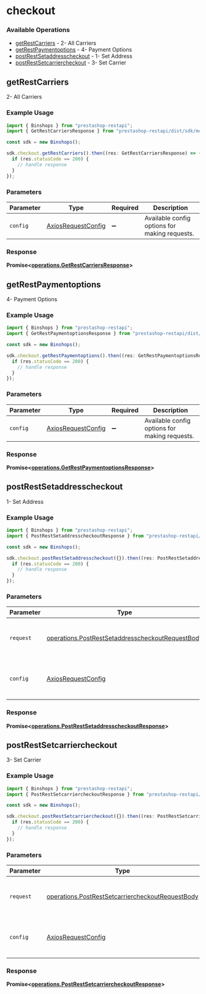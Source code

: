 # checkout

### Available Operations

* [getRestCarriers](#getrestcarriers) - 2- All Carriers
* [getRestPaymentoptions](#getrestpaymentoptions) - 4- Payment Options
* [postRestSetaddresscheckout](#postrestsetaddresscheckout) - 1- Set Address
* [postRestSetcarriercheckout](#postrestsetcarriercheckout) - 3- Set Carrier

## getRestCarriers

2- All Carriers

### Example Usage

```typescript
import { Binshops } from "prestashop-restapi";
import { GetRestCarriersResponse } from "prestashop-restapi/dist/sdk/models/operations";

const sdk = new Binshops();

sdk.checkout.getRestCarriers().then((res: GetRestCarriersResponse) => {
  if (res.statusCode == 200) {
    // handle response
  }
});
```

### Parameters

| Parameter                                                    | Type                                                         | Required                                                     | Description                                                  |
| ------------------------------------------------------------ | ------------------------------------------------------------ | ------------------------------------------------------------ | ------------------------------------------------------------ |
| `config`                                                     | [AxiosRequestConfig](https://axios-http.com/docs/req_config) | :heavy_minus_sign:                                           | Available config options for making requests.                |


### Response

**Promise<[operations.GetRestCarriersResponse](../../models/operations/getrestcarriersresponse.md)>**


## getRestPaymentoptions

4- Payment Options

### Example Usage

```typescript
import { Binshops } from "prestashop-restapi";
import { GetRestPaymentoptionsResponse } from "prestashop-restapi/dist/sdk/models/operations";

const sdk = new Binshops();

sdk.checkout.getRestPaymentoptions().then((res: GetRestPaymentoptionsResponse) => {
  if (res.statusCode == 200) {
    // handle response
  }
});
```

### Parameters

| Parameter                                                    | Type                                                         | Required                                                     | Description                                                  |
| ------------------------------------------------------------ | ------------------------------------------------------------ | ------------------------------------------------------------ | ------------------------------------------------------------ |
| `config`                                                     | [AxiosRequestConfig](https://axios-http.com/docs/req_config) | :heavy_minus_sign:                                           | Available config options for making requests.                |


### Response

**Promise<[operations.GetRestPaymentoptionsResponse](../../models/operations/getrestpaymentoptionsresponse.md)>**


## postRestSetaddresscheckout

1- Set Address

### Example Usage

```typescript
import { Binshops } from "prestashop-restapi";
import { PostRestSetaddresscheckoutResponse } from "prestashop-restapi/dist/sdk/models/operations";

const sdk = new Binshops();

sdk.checkout.postRestSetaddresscheckout({}).then((res: PostRestSetaddresscheckoutResponse) => {
  if (res.statusCode == 200) {
    // handle response
  }
});
```

### Parameters

| Parameter                                                                                                            | Type                                                                                                                 | Required                                                                                                             | Description                                                                                                          |
| -------------------------------------------------------------------------------------------------------------------- | -------------------------------------------------------------------------------------------------------------------- | -------------------------------------------------------------------------------------------------------------------- | -------------------------------------------------------------------------------------------------------------------- |
| `request`                                                                                                            | [operations.PostRestSetaddresscheckoutRequestBody](../../models/operations/postrestsetaddresscheckoutrequestbody.md) | :heavy_check_mark:                                                                                                   | The request object to use for the request.                                                                           |
| `config`                                                                                                             | [AxiosRequestConfig](https://axios-http.com/docs/req_config)                                                         | :heavy_minus_sign:                                                                                                   | Available config options for making requests.                                                                        |


### Response

**Promise<[operations.PostRestSetaddresscheckoutResponse](../../models/operations/postrestsetaddresscheckoutresponse.md)>**


## postRestSetcarriercheckout

3- Set Carrier

### Example Usage

```typescript
import { Binshops } from "prestashop-restapi";
import { PostRestSetcarriercheckoutResponse } from "prestashop-restapi/dist/sdk/models/operations";

const sdk = new Binshops();

sdk.checkout.postRestSetcarriercheckout({}).then((res: PostRestSetcarriercheckoutResponse) => {
  if (res.statusCode == 200) {
    // handle response
  }
});
```

### Parameters

| Parameter                                                                                                            | Type                                                                                                                 | Required                                                                                                             | Description                                                                                                          |
| -------------------------------------------------------------------------------------------------------------------- | -------------------------------------------------------------------------------------------------------------------- | -------------------------------------------------------------------------------------------------------------------- | -------------------------------------------------------------------------------------------------------------------- |
| `request`                                                                                                            | [operations.PostRestSetcarriercheckoutRequestBody](../../models/operations/postrestsetcarriercheckoutrequestbody.md) | :heavy_check_mark:                                                                                                   | The request object to use for the request.                                                                           |
| `config`                                                                                                             | [AxiosRequestConfig](https://axios-http.com/docs/req_config)                                                         | :heavy_minus_sign:                                                                                                   | Available config options for making requests.                                                                        |


### Response

**Promise<[operations.PostRestSetcarriercheckoutResponse](../../models/operations/postrestsetcarriercheckoutresponse.md)>**

